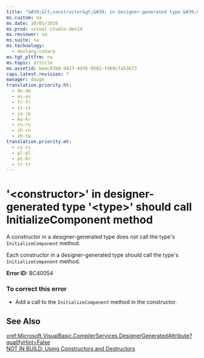 ```yaml
---
title: "&#39;&lt;constructor&gt;&#39; in designer-generated type &#39;&lt;type&gt;&#39; should call InitializeComponent method"
ms.custom: na
ms.date: 10/01/2016
ms.prod: visual-studio-dev14
ms.reviewer: na
ms.suite: na
ms.technology: 
  - devlang-csharp
ms.tgt_pltfrm: na
ms.topic: article
ms.assetid: beac93b0-d427-4df6-9582-fd69c7a53673
caps.latest.revision: 7
manager: douge
translation.priority.ht: 
  - de-de
  - es-es
  - fr-fr
  - it-it
  - ja-jp
  - ko-kr
  - ru-ru
  - zh-cn
  - zh-tw
translation.priority.mt: 
  - cs-cz
  - pl-pl
  - pt-br
  - tr-tr
---
```

# &#39;&lt;constructor&gt;&#39; in designer-generated type &#39;&lt;type&gt;&#39; should call InitializeComponent method
A constructor in a designer-generated type does not call the type's `InitializeComponent` method.  
  
 Each constructor in a designer-generated type should call the type's `InitializeComponent` method.  
  
 **Error ID:** BC40054  
  
### To correct this error  
  
-   Add a call to the `InitializeComponent` method in the constructor.  
  
## See Also  
 <xref:Microsoft.VisualBasic.CompilerServices.DesignerGeneratedAttribute?qualifyHint=False>   
 [NOT IN BUILD: Using Constructors and Destructors](assetId:///548eebe1-86c4-4377-b2f5-447cb8be3d90)